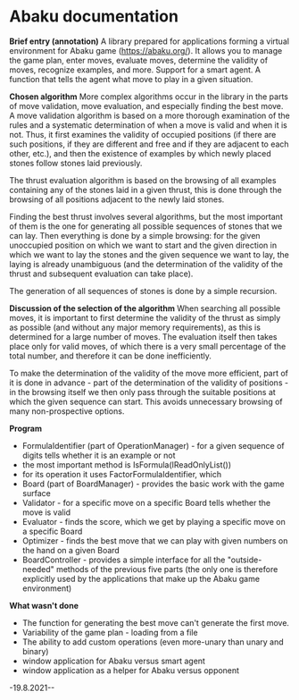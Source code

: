 # Abaku documentation

**Brief entry (annotation)**
A library prepared for applications forming a virtual environment for Abaku game (https://abaku.org/). It allows you to manage the game plan, enter moves, evaluate moves, determine the validity of moves, recognize examples, and more.
Support for a smart agent. A function that tells the agent what move to play in a given situation.

**Chosen algorithm**
More complex algorithms occur in the library in the parts of move validation, move evaluation, and especially finding the best move.
A move validation algorithm is based on a more thorough examination of the rules and a systematic determination of when a move is valid and when it is not. Thus, it first examines the validity of occupied positions (if there are such positions, if they are different and free and if they are adjacent to each other, etc.), and then the existence of examples by which newly placed stones follow stones laid previously.

The thrust evaluation algorithm is based on the browsing of all examples containing any of the stones laid in a given thrust, this is done through the browsing of all positions adjacent to the newly laid stones.

Finding the best thrust involves several algorithms, but the most important of them is the one for generating all possible sequences of stones that we can lay. Then everything is done by a simple browsing: for the given unoccupied position on which we want to start and the given direction in which we want to lay the stones and the given sequence we want to lay, the laying is already unambiguous (and the determination of the validity of the thrust and subsequent evaluation can take place).

The generation of all sequences of stones is done by a simple recursion.

**Discussion of the selection of the algorithm**
When searching all possible moves, it is important to first determine the validity of the thrust as simply as possible (and without any major memory requirements), as this is determined for a large number of moves. The evaluation itself then takes place only for valid moves, of which there is a very small percentage of the total number, and therefore it can be done inefficiently.

To make the determination of the validity of the move more efficient, part of it is done in advance - part of the determination of the validity of positions - in the browsing itself we then only pass through the suitable positions at which the given sequence can start. This avoids unnecessary browsing of many non-prospective options.

**Program**

- FormulaIdentifier (part of OperationManager) - for a given sequence of digits tells whether it is an example or not
- the most important method is IsFormula(IReadOnlyList<Digit>())
- for its operation it uses FactorFormulaIdentifier, which
- Board (part of BoardManager) - provides the basic work with the game surface
- Validator - for a specific move on a specific Board tells whether the move is valid
- Evaluator - finds the score, which we get by playing a specific move on a specific Board
- Optimizer - finds the best move that we can play with given numbers on the hand on a given Board
- BoardController - provides a simple interface for all the "outside-needed" methods of the previous five parts (the only one is therefore explicitly used by the applications that make up the Abaku game environment)

**What wasn't done**

- The function for generating the best move can't generate the first move.
- Variability of the game plan - loading from a file
- The ability to add custom operations (even more-unary than unary and binary)
- window application for Abaku versus smart agent
- window application as a helper for Abaku versus opponent

-19.8.2021--
